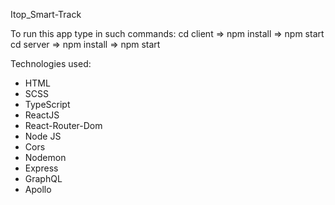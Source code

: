 Itop_Smart-Track

To run this app type in such commands:
cd client => npm install => npm start
cd server => npm install => npm start

Technologies used:

- HTML
- SCSS
- TypeScript
- ReactJS
- React-Router-Dom
- Node JS
- Cors
- Nodemon
- Express
- GraphQL
- Apollo

